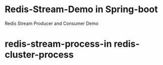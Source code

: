 # Redis-Stream-Demo in Spring-boot
Redis Stream Producer and Consumer Demo
# redis-stream-process-in redis-cluster-process
